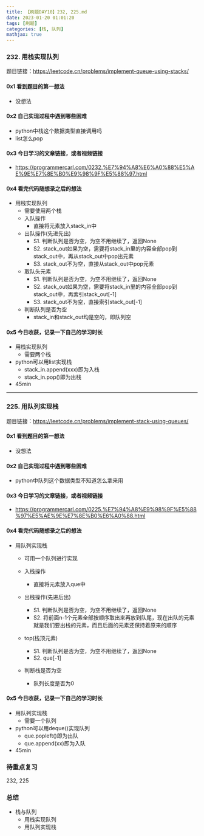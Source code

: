 ```yaml
---
title: 【刷题DAY10】232, 225.md
date: 2023-01-20 01:01:20
tags: [刷题] 
categories: [栈, 队列]
mathjax: true 
---
```


### 232. 用栈实现队列
题目链接：https://leetcode.cn/problems/implement-queue-using-stacks/

#### 0x1 看到题目的第一想法   
- 没想法

#### 0x2 自己实现过程中遇到哪些困难  
- python中栈这个数据类型直接调用吗
- list怎么pop  

#### 0x3 今日学习的文章链接，或者视频链接
- https://programmercarl.com/0232.%E7%94%A8%E6%A0%88%E5%AE%9E%E7%8E%B0%E9%98%9F%E5%88%97.html

#### 0x4 看完代码随想录之后的想法 
- 用栈实现队列
     - 需要使用两个栈
     - 入队操作
          - 直接将元素放入stack_in中
     - 出队操作(先进先出)
          - S1. 判断队列是否为空，为空不用继续了，返回None
          - S2. stack_out如果为空，需要将stack_in里的内容全部pop到stack_out中，再从stack_out中pop出元素
          - S3. stack_out不为空，直接从stack_out中pop元素
     - 取队头元素
          - S1. 判断队列是否为空，为空不用继续了，返回None
          - S2. stack_out如果为空，需要将stack_in里的内容全部pop到stack_out中，再索引stack_out[-1]
          - S3. stack_out不为空，直接索引stack_out[-1]
     - 判断队列是否为空
          - stack_in和stack_out均是空的，即队列空


#### 0x5 今日收获，记录一下自己的学习时长
- 用栈实现队列
     - 需要两个栈
- python可以用list实现栈
     - stack_in.append(xxx)即为入栈
     - stack_in.pop()即为出栈
- 45min

--- 

### 225. 用队列实现栈
题目链接：https://leetcode.cn/problems/implement-stack-using-queues/

#### 0x1 看到题目的第一想法   
- 没想法

#### 0x2 自己实现过程中遇到哪些困难  
- python中队列这个数据类型不知道怎么拿来用

#### 0x3 今日学习的文章链接，或者视频链接
- https://programmercarl.com/0225.%E7%94%A8%E9%98%9F%E5%88%97%E5%AE%9E%E7%8E%B0%E6%A0%88.html

#### 0x4 看完代码随想录之后的想法 
- 用队列实现栈
     - 可用一个队列进行实现
     - 入栈操作
          - 直接将元素放入que中
     - 出栈操作(先进后出)
          - S1. 判断队列是否为空，为空不用继续了，返回None
          - S2. 将前面n-1个元素全部按顺序取出来再放到队尾，现在出队的元素就是我们要出栈的元素，而且后面的元素还保持着原来的顺序

     - top(栈顶元素)
          - S1. 判断队列是否为空，为空不用继续了，返回None
          - S2. que[-1]
     - 判断栈是否为空
          - 队列长度是否为0

#### 0x5 今日收获，记录一下自己的学习时长
- 用队列实现栈
     - 需要一个队列
- python可以用deque()实现队列
     - que.popleft()即为出队
     - que.append(xx)即为入队
- 45min


### 待重点复习   
232, 225

### 总结   
- 栈与队列
     - 用栈实现队列
     - 用队列实现栈
